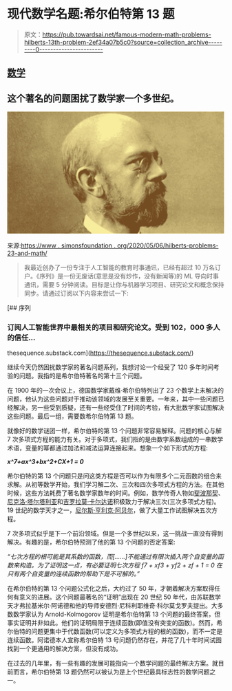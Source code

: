 # 现代数学名题:希尔伯特第 13 题

> 原文：<https://pub.towardsai.net/famous-modern-math-problems-hilberts-13th-problem-2ef34a07b5c0?source=collection_archive---------0----------------------->

## [数学](https://towardsai.net/p/category/mathematics)

## 这个著名的问题困扰了数学家一个多世纪。

![](img/c59d71304b52eb63b11683488c73130b.png)

来源:[https://www . simonsfoundation . org/2020/05/06/hilberts-problems-23-and-math/](https://www.simonsfoundation.org/2020/05/06/hilberts-problems-23-and-math/)

> 我最近创办了一份专注于人工智能的教育时事通讯，已经有超过 10 万名订户。《序列》是一份无废话(意思是没有炒作，没有新闻等)的 ML 导向时事通讯，需要 5 分钟阅读。目标是让你与机器学习项目、研究论文和概念保持同步。请通过订阅以下内容来尝试一下:

[](https://thesequence.substack.com/) [## 序列

### 订阅人工智能世界中最相关的项目和研究论文。受到 102，000 多人的信任…

thesequence.substack.com](https://thesequence.substack.com/) 

继续今天仍然困扰数学家的著名问题系列，我想讨论一个经受了 120 多年时间考验的问题。我指的是希尔伯特著名的第十三个问题。

在 1900 年的一次会议上，德国数学家戴维·希尔伯特列出了 23 个数学上未解决的问题，他认为这些问题对于推动该领域的发展至关重要。一年来，其中一些问题已经解决，另一些受到质疑，还有一些经受住了时间的考验，有大批数学家试图解决这些问题。最后一组，需要数希尔伯特第 13 题。

就像好的数学谜团一样，希尔伯特的第 13 个问题非常容易解释。问题的核心与解 7 次多项式方程的能力有关。对于多项式，我们指的是由数字系数组成的一串数学术语，变量的幂都通过加法和减法运算连接起来。想象一个如下形式的方程:

***x^7+ax^3+bx^2+CX+1 = 0***

希尔伯特的第 13 个问题只是问这类方程是否可以作为有限多个二元函数的组合来求解。从初等数学开始，我们学习解二次、三次和四次多项式方程的方法。在其他时候，这些方法耗费了著名数学家数年的时间。例如，数学传奇人物如[斐波那契](https://en.wikipedia.org/wiki/Fibonacci)、[尼克洛·塔尔塔利亚](https://en.wikipedia.org/wiki/Niccol%C3%B2_Tartaglia)和[吉罗拉莫·卡尔达诺](https://en.wikipedia.org/wiki/Gerolamo_Cardano)积极致力于解决三次(三次多项式方程)。19 世纪的数学天才之一，[尼尔斯·亨利克·阿贝尔](https://en.wikipedia.org/wiki/Niels_Henrik_Abel)，做了大量工作试图解决五次方程。

7 次多项式似乎是下一个前沿领域。但是一个多世纪以来，这一挑战一直没有得到解决。有趣的是，希尔伯特预测了他的第 13 个问题的否定答案:

*“七次方程的根可能是其系数的函数，而[……]不能通过有限次插入两个自变量的函数来构造。为了证明这一点，有必要证明七次方程 f7 + xf3 + yf2 + zf + 1 = 0 在只有两个自变量的连续函数的帮助下是不可解的。”*

在希尔伯特的第 13 个问题公式化之后，大约过了 50 年，才朝着解决方案取得任何有意义的进展。这个问题最著名的“证明”出现在 20 世纪 50 年代，由苏联数学天才弗拉基米尔·阿诺德和他的导师安德烈·尼科利耶维奇·科尔莫戈罗夫提出。大多数数学家认为 Arnold-Kolmogorov 证明是希尔伯特第 13 个问题的最终答案，但事实证明并非如此。他们的证明局限于连续函数(即值没有突变的函数)。然而，希尔伯特的问题更集中于代数函数(可以定义为多项式方程的根的函数)，而不一定是连续函数。阿诺德本人宣称希尔伯特 13 号问题仍然存在，并花了几十年时间试图找到一个更通用的解决方案，但没有成功。

在过去的几年里，有一些有趣的发展可能指向一个数学问题的最终解决方案。就目前而言，希尔伯特第 13 题仍然可以被认为是上个世纪最具标志性的数学问题之一。